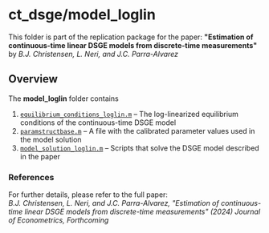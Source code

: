# ct_dsge/model_loglin 

This folder is part of the replication package for the paper: **"Estimation of continuous-time linear DSGE models from discrete-time measurements"** by *B.J. Christensen, L. Neri, and J.C. Parra-Alvarez*

## Overview

The **model_loglin** folder contains 

1. [`equilibrium_conditions_loglin.m`](equilibrium_conditions_loglin.m) – The log-linearized equilibrium conditions of the continuous-time DSGE model
2. [`paramstructbase.m`](paramstructbase.m) – A file with the calibrated parameter values used in the model solution
3. [`model_solution_loglin.m`](model_solution_loglin.m) – Scripts that solve the DSGE model described in the paper

### References

For further details, please refer to the full paper:  
*B.J. Christensen, L. Neri, and J.C. Parra-Alvarez, "Estimation of continuous-time linear DSGE models from discrete-time measurements" (2024) Journal of Econometrics, Forthcoming*
